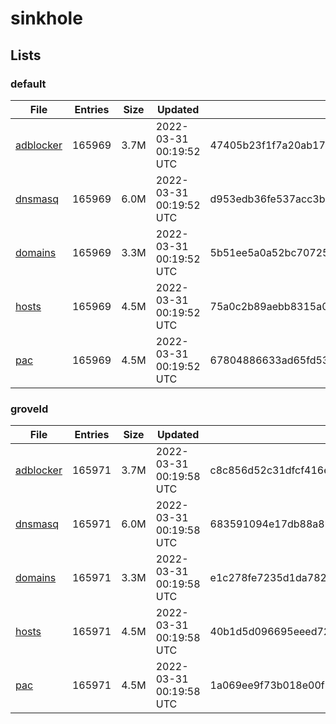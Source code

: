 # sinkhole

## Lists

### default

|File|Entries|Size|Updated|Hash|
|-|-|-|-|-|
|[adblocker](https://raw.githubusercontent.com/groveld/sinkhole/lists/default/adblocker.txt)|165969|3.7M|2022-03-31 00:19:52 UTC|47405b23f1f7a20ab179349c0228cd1ef80e370f1b534ad3574a8eb814c657fc|
|[dnsmasq](https://raw.githubusercontent.com/groveld/sinkhole/lists/default/dnsmasq.txt)|165969|6.0M|2022-03-31 00:19:52 UTC|d953edb36fe537acc3b94f83342c73b221db6fc91bcf9c0f5f368f2ad09fb8f9|
|[domains](https://raw.githubusercontent.com/groveld/sinkhole/lists/default/domains.txt)|165969|3.3M|2022-03-31 00:19:52 UTC|5b51ee5a0a52bc70725586dea11134b459295d43fd0287b93f7b550e4af429f2|
|[hosts](https://raw.githubusercontent.com/groveld/sinkhole/lists/default/hosts.txt)|165969|4.5M|2022-03-31 00:19:52 UTC|75a0c2b89aebb8315a0997dfa460892bf0c9a24c76204961bb6b5f89efa2fd08|
|[pac](https://raw.githubusercontent.com/groveld/sinkhole/lists/default/pac.txt)|165969|4.5M|2022-03-31 00:19:52 UTC|67804886633ad65fd53268598cc41a487fe123395e6cb0608b343f14859ea163|

### groveld

|File|Entries|Size|Updated|Hash|
|-|-|-|-|-|
|[adblocker](https://raw.githubusercontent.com/groveld/sinkhole/lists/groveld/adblocker.txt)|165971|3.7M|2022-03-31 00:19:58 UTC|c8c856d52c31dfcf416e4a3f8856b8d9b49c3ff3de7d1100c6d34f1225120fe1|
|[dnsmasq](https://raw.githubusercontent.com/groveld/sinkhole/lists/groveld/dnsmasq.txt)|165971|6.0M|2022-03-31 00:19:58 UTC|683591094e17db88a8bfcc271708637232d765786815142fec716a0e4705b0df|
|[domains](https://raw.githubusercontent.com/groveld/sinkhole/lists/groveld/domains.txt)|165971|3.3M|2022-03-31 00:19:58 UTC|e1c278fe7235d1da78224e18a9c438ca736076e0d846bae2adac35b5ab05ff7b|
|[hosts](https://raw.githubusercontent.com/groveld/sinkhole/lists/groveld/hosts.txt)|165971|4.5M|2022-03-31 00:19:58 UTC|40b1d5d096695eeed725304458c88e07e57bdba603698dc2895adba18bba9b28|
|[pac](https://raw.githubusercontent.com/groveld/sinkhole/lists/groveld/pac.txt)|165971|4.5M|2022-03-31 00:19:58 UTC|1a069ee9f73b018e00f75af6ae571fcc5f24f54bec67680804e63c7d992d34ce|
